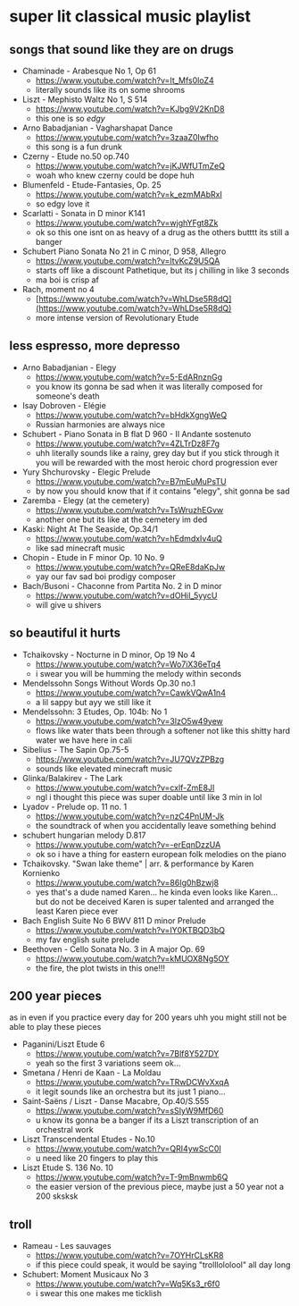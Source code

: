 # super lit classical music playlist

## songs that sound like they are on drugs
- Chaminade - Arabesque No 1, Op 61
	- https://www.youtube.com/watch?v=It_Mfs0loZ4
	- literally sounds like its on some shrooms
- Liszt - Mephisto Waltz No 1, S 514
	- https://www.youtube.com/watch?v=KJbg9V2KnD8
	- this one is so *edgy*
- Arno Babadjanian - Vagharshapat Dance
	- https://www.youtube.com/watch?v=3zaaZ0Iwfho
	- this song is a fun drunk
- Czerny - Etude no.50 op.740
	- https://www.youtube.com/watch?v=jKJWfUTmZeQ
	- woah who knew czerny could be dope huh
- Blumenfeld - Etude-Fantasies, Op. 25
	- https://www.youtube.com/watch?v=k_ezmMAbRxI
	- so edgy love it
- Scarlatti - Sonata in D minor K141
	- https://www.youtube.com/watch?v=wjghYFgt8Zk
	- ok so this one isnt on as heavy of a drug as the others butttt its still a banger
- Schubert Piano Sonata No 21 in C minor, D 958, Allegro
	- https://www.youtube.com/watch?v=ltvKcZ9U5QA
	- starts off like a discount Pathetique, but its j chilling in like 3 seconds
	- ma boi is crisp af
- Rach, moment no 4
	- [https://www.youtube.com/watch?v=WhLDse5R8dQ](https://www.youtube.com/watch?v=WhLDse5R8dQ)
	- more intense version of Revolutionary Etude

## less espresso, more depresso
- Arno Babadjanian - Elegy
	- https://www.youtube.com/watch?v=5-EdARnznGg
	- you know its gonna be sad when it was literally composed for someone's death
- Isay Dobroven - Elégie
	- https://www.youtube.com/watch?v=bHdkXgngWeQ
	- Russian harmonies are always nice
- Schubert - Piano Sonata in B flat D 960 - II Andante sostenuto
	- https://www.youtube.com/watch?v=4ZLTrDz8F7g
	- uhh literally sounds like a rainy, grey day but if you stick through it you will be rewarded with the most heroic chord progression ever
- Yury Shchurovsky - Elegic Prelude
	- https://www.youtube.com/watch?v=B7mEuMuPsTU
	- by now you should know that if it contains "elegy", shit gonna be sad
- Zaremba - Elegy (at the cemetery)
	- https://www.youtube.com/watch?v=TsWruzhEGvw
	- another one but its like at the cemetery im ded
- Kaski: Night At The Seaside, Op.34/1
	- https://www.youtube.com/watch?v=hEdmdxIv4uQ
	- like sad minecraft music
- Chopin - Etude in F minor Op. 10 No. 9
	- https://www.youtube.com/watch?v=QReE8daKpJw
	- yay our fav sad boi prodigy composer
- Bach/Busoni - Chaconne from Partita No. 2 in D minor
	- https://www.youtube.com/watch?v=dOHiI_5yycU
	- will give u shivers

## so beautiful it hurts
- Tchaikovsky - Nocturne in D minor, Op 19 No 4
	- https://www.youtube.com/watch?v=Wo7iX36eTq4
	- i swear you will be humming the melody within seconds
- Mendelssohn Songs Without Words Op.30 no.1
	- https://www.youtube.com/watch?v=CawkVQwA1n4
	- a lil sappy but ayy we still like it
- Mendelssohn: 3 Etudes, Op. 104b: No 1
	- https://www.youtube.com/watch?v=3lzO5w49yew
	- flows like water thats been through a softener not like this shitty hard water we have here in cali
- Sibelius - The Sapin Op.75-5
	- https://www.youtube.com/watch?v=JU7QVzZPBzg
	- sounds like elevated minecraft music
- Glinka/Balakirev - The Lark
	- https://www.youtube.com/watch?v=cxlf-ZmE8JI
	- ngl i thought this piece was super doable until like 3 min in lol
- Lyadov - Prelude op. 11 no. 1
	- https://www.youtube.com/watch?v=nzC4PnUM-Jk
	- the soundtrack of when you accidentally leave something behind 
- schubert hungarian melody D.817
	- https://www.youtube.com/watch?v=-erEqnDzzUA
	- ok so i have a thing for eastern european folk melodies on the piano
- Tchaikovsky. "Swan lake theme" | arr. & performance by Karen Kornienko
	- https://www.youtube.com/watch?v=86Ig0hBzwj8
	- yes that's a dude named Karen... he kinda even looks like Karen... but do not be deceived Karen is super talented and arranged the least Karen piece ever
- Bach English Suite No 6 BWV 811 D minor Prelude
	- https://www.youtube.com/watch?v=IY0KTBQD3bQ
	- my fav english suite prelude
- Beethoven - Cello Sonata No. 3 in A major Op. 69
	- https://www.youtube.com/watch?v=kMUOX8Ng5OY
	- the fire, the plot twists in this one!!!

## 200 year pieces
as in even if you practice every day for 200 years uhh you might still not be able to play these pieces 

- Paganini/Liszt Etude 6
	- https://www.youtube.com/watch?v=7Blf8Y527DY
	- yeah so the first 3 variations seem ok...
- Smetana / Henri de Kaan - La Moldau
	- https://www.youtube.com/watch?v=TRwDCWvXxqA
	- it legit sounds like an orchestra but its just 1 piano...
- Saint-Saëns / Liszt - Danse Macabre, Op.40/S.555
	- https://www.youtube.com/watch?v=sSIyW9MfD60
	- u know its gonna be a banger if its a Liszt transcription of an orchestral work
- Liszt Transcendental Etudes - No.10
	- https://www.youtube.com/watch?v=QRI4ywScC0I
	- u need like 20 fingers to play this
- Liszt  Etude S. 136 No. 10
	- https://www.youtube.com/watch?v=T-9mBnwmb6Q
	- the easier version of the previous piece, maybe just a 50 year not a 200 sksksk

## troll
- Rameau - Les sauvages
	- https://www.youtube.com/watch?v=7OYHrCLsKR8
	- if this piece could speak, it would be saying "trolllololool" all day long
- Schubert: Moment Musicaux No 3
	- https://www.youtube.com/watch?v=Wq5Ks3_r6f0
	- i swear this one makes me ticklish
